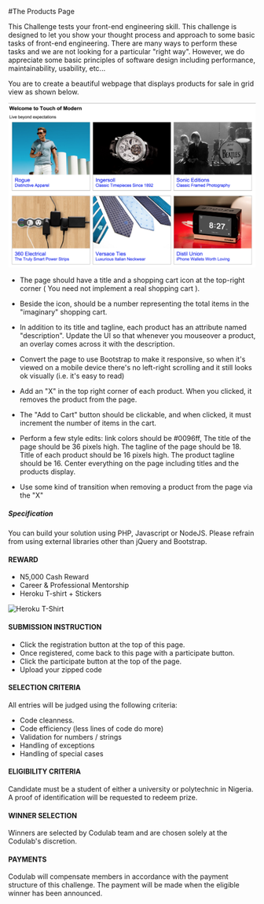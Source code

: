 #The Products Page


This Challenge tests your front-end engineering skill. This challenge is designed to let you show your thought process and approach to some basic tasks of front-end engineering. There are many ways to perform these tasks and we are not looking for a particular "right way". However, we do appreciate some basic principles of software design including performance, maintainability, usability, etc...

You are to create a beautiful webpage that displays products for sale in grid view as shown below.

![Product Page](https://github.com/Codulab/codeclass-challenges/raw/master/the-product-page/product-page.png)

* The page should have a title and a shopping cart icon at the top-right corner ( You need not implement a real shopping cart ).

* Beside the icon, should be a number representing the total items in the "imaginary" shopping cart.

* In addition to its title and tagline, each product has an attribute named "description". Update the UI so that whenever you mouseover a product, an overlay comes across it with the description.

* Convert the page to use Bootstrap to make it responsive, so when it's viewed on a mobile device there's no left-right scrolling and it still looks ok visually (i.e. it's easy to read)

* Add an "X" in the top right corner of each product. When you clicked, it removes the product from the page.

* The "Add to Cart" button should be clickable, and when clicked, it must increment the number of items in the cart.

* Perform a few style edits: link colors should be #0096ff, The title of the page should be 36 pixels high. The tagline of the page should be 18. Title of each product should be 16 pixels high. The product tagline should be 16. Center everything on the page including titles and the products display.

* Use some kind of transition when removing a product from the page via the "X"


##### Specification
You can build your solution using PHP, Javascript or NodeJS. Please refrain from using external libraries other than jQuery and Bootstrap.

#### REWARD
* N5,000 Cash Reward
* Career & Professional Mentorship
* Heroku T-shirt + Stickers

![Heroku T-Shirt](http://i.picresize.com/images/2016/08/01/IupJg.jpg)


#### SUBMISSION INSTRUCTION 
* Click the registration button at the top of this page.
* Once registered, come back to this page with a participate button.
* Click the participate button at the top of the page.
* Upload your zipped code


#### SELECTION CRITERIA
All entries will be judged using the following criteria:
* Code cleanness.
* Code efficiency (less lines of code do more)
* Validation for numbers / strings
* Handling of exceptions
* Handling of special cases


#### ELIGIBILITY CRITERIA
Candidate must be a student of either a university or polytechnic in Nigeria. A proof of identification will be requested to redeem prize.

#### WINNER SELECTION
Winners are selected by Codulab team and are chosen solely at the Codulab's discretion. 

#### PAYMENTS
Codulab will compensate members in accordance with the payment structure of this challenge. The payment will be made when the eligible winner has been announced.